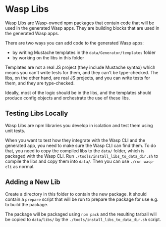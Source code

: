# Wasp Libs

Wasp Libs are Wasp-owned npm packages that contain code that will be used in the
generated Wasp apps. They are building blocks that are used in the generated Wasp
apps.

There are two ways you can add code to the generated Wasp apps:

- by writing Mustache templates in the `data/Generator/templates` folder
- by working on the libs in this folder

Templates are not a real JS project (they include Mustache syntax) which means you
can't write tests for them, and they can't be type-checked.
The libs, on the other hand, are real JS projects, and you can write tests for them,
and they are type-checked.

Ideally, most of the logic should be in the libs, and the templates should produce
config objects and orchestrate the use of these libs.

## Testing Libs Locally

Wasp Libs are npm libraries you develop in isolation and test them using unit tests.

When you want to test how they integrate with the Wasp CLI and the generated app,
you need to make sure the Wasp CLI can find them.
To do that, you need to copy the compiled libs to the `data/` folder, which is
packaged with the Wasp CLI.
Run `./tools/install_libs_to_data_dir.sh` to compile the libs and copy
them into `data/`. Then you can use `./run wasp-cli` as normal.

## Adding a New Lib

Create a directory in this folder to contain the new package. It should contain a
`prepare` script that will be run to prepare the package for use e.g. to build
the package.

The package will be packaged using `npm pack` and the resulting tarball will
be copied to `data/libs/` by the `./tools/install_libs_to_data_dir.sh` script.
